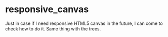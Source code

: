 # responsive_canvas

Just in case if I need responsive HTML5 canvas in the future, I can come to check how to do it. Same thing with the trees.
